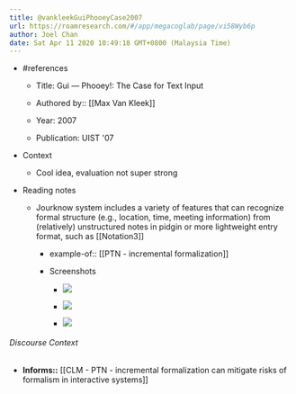 ```yaml
---
title: @vankleekGuiPhooeyCase2007
url: https://roamresearch.com/#/app/megacoglab/page/vi58Wyb6p
author: Joel Chan
date: Sat Apr 11 2020 10:49:18 GMT+0800 (Malaysia Time)
---
```


- #references

    - Title: Gui — Phooey!: The Case for Text Input

    - Authored by::  [[Max Van Kleek]]

    - Year: 2007

    - Publication: UIST '07
- Context

    - Cool idea, evaluation not super strong
- Reading notes

    - Jourknow system includes a variety of features that can recognize formal structure (e.g., location, time, meeting information) from (relatively) unstructured notes in pidgin or more lightweight entry format, such as [[Notation3]]

        - example-of:: [[PTN - incremental formalization]]

        - Screenshots

            - ![](https://firebasestorage.googleapis.com/v0/b/firescript-577a2.appspot.com/o/imgs%2Fapp%2Fmegacoglab%2F_9CPvrU9xs?alt=media&token=e5c9360b-122b-49c0-81e8-fe78aa8d6655)

            - ![](https://firebasestorage.googleapis.com/v0/b/firescript-577a2.appspot.com/o/imgs%2Fapp%2Fmegacoglab%2FO2VAPmyinL?alt=media&token=cd39dcb7-7db3-4da0-a0e9-67717356d33d)

            - ![](https://firebasestorage.googleapis.com/v0/b/firescript-577a2.appspot.com/o/imgs%2Fapp%2Fmegacoglab%2FfgWs7VK3vC?alt=media&token=a25cf9b1-6810-4d4d-bfe5-6fccab223d04)

###### Discourse Context

- **Informs::** [[CLM - PTN - incremental formalization can mitigate risks of formalism in interactive systems]]

